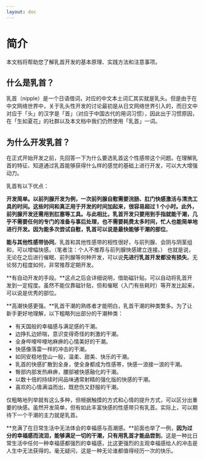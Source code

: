 ```yaml
---
layout: doc
---
```

# 简介

本文档将帮助您了解乳首开发的基本原理、实践方法和注意事项。

## 什么是乳首？[​](#什么是乳首 "什么是乳首？的直接链接")

乳首（nipple）是一个日语借词，对应的中文本土词汇其实就是乳头。但是由于在中文网络世界中，关于乳头性开发的讨论最初是从日文网络世界引入的，而日文中对应于「头」的汉字是「首」（对应于中国古代的用词习惯），因此出于习惯原因，在「生如夏花」的社群以及本文档中我们仍然使用「乳首」一词。

## 为什么开发乳首？[​](#为什么开发乳首 "为什么开发乳首？的直接链接")

在正式开始开发之前，先回答一下为什么要选乳首这个性感带这个问题。在理解乳首的特征、知道通过乳首能够获得什么样的感觉的基础上进行开发，可以大大增强动力。

乳首有以下优点：

**开发简单。**以前列腺开发为例，一次前列腺自慰需要浣肠、肛门快感激活与清洗工具的时间。这些时间和真正用于开发的时间加起来，很容易超过 1 个小时。此外，前列腺开发还需用到肛塞等工具。与此相比，乳首开发只要用到手指就能干潮，几乎不需要任何的专门的准备与事后处理，也不需要耗费太多时间，**忙人也能简单地进行开发**。因为能多次尝试自慰，乳首可以说是**最快能够干潮的部位**。

**能与其他性感带协同**。乳首和其他性感带的相性很好，与前列腺、会阴与阴茎组和，可以增幅快感。（笔者注：个人不推荐与前列腺快感建立连接。） 也就是说，无论在之后进行催眠、前列腺等何种开发，可以说**先进行乳首开发都没有损失**。无论努力程度如何，非常推荐定期开发。

\*\*有自动开发的手段。\*\*这点之后会详细说明，借助磁针贴，可以自动将乳首开发到一定程度。虽然不能仅靠磁针贴，但和催眠（入门有些耗时）等开发比起来，可以说是优秀的部位。

\*\*高潮快感更强。\*\*乳首干潮的熟练者才能明白，乳首干潮的种类繁多。为了让新手更好地理解，以下粗略列出部分的干潮种类：

+   有天国般的幸福感与满足感的干潮。
+   边挣扎边娇喘，意识变得奇怪的刺激的干潮。
+   全身哔哩哔哩地麻痹的心情美好的干潮。
+   快感像落雷一样的冲击的干潮。
+   如同安稳地登山一般，温柔、甜美、快乐的干潮。
+   乳首的快感扩散到全身，使全身都成为性感帯，快感一浪接一浪的干潮。
+   臀部内部发热麻痹，腰部被快感融化的干潮。
+   以数十倍的持续时间品味通常射精的强化版的快感的干潮。
+   喜欢的心情满溢而出，既悲伤又舒服的干潮。

仅粗略地列举就有这么多种，但根据触摸的方式和心情的提升方式，可以区分出重要的快感。虽然开发简单，但有如此丰富快感的性感带只有乳首。实际上，可以期待下一个干潮的主力就是乳首。

\*\*充满了在日常生活中无法体会的幸福感与高潮感。\*\*前面也举了一例，**因为过分的幸福感而流泪，能够满足一切的干潮，只有用乳首才能品尝到**。这是一种比日常生活中任何一种幸福感都强烈的幸福感，比这更强烈的主观幸福感给人的冲击是人生中无法获得的。毫无疑问，这是一种无论谁都值得经历一次的快乐。